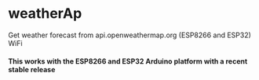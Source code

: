 # weatherAp
Get weather forecast from api.openweathermap.org (ESP8266 and ESP32) WiFi

#### This works with the ESP8266 and ESP32 Arduino platform with a recent stable release